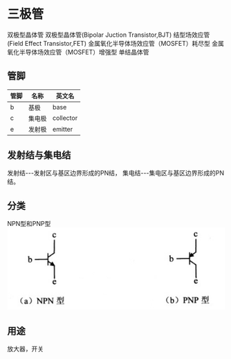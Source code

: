 # 三极管
双极型晶体管
双极型晶体管(Bipolar Juction Transistor,BJT)
结型场效应管(Field Effect Transistor,FET)
金属氧化半导体场效应管（MOSFET）耗尽型
金属氧化半导体场效应管（MOSFET）增强型
单结晶体管
## 管脚
| 管脚 | 名称   | 英文名    |
|------|--------|-----------|
| b    | 基极   | base      |
| c    | 集电极 | collector |
| e    | 发射极 | emitter   |

## 发射结与集电结
发射结---发射区与基区边界形成的PN结，
集电结---集电区与基区边界形成的PN结。
## 分类
NPN型和PNP型
![](../../Image/PNP_NPN.jpg)

## 用途
放大器，开关
